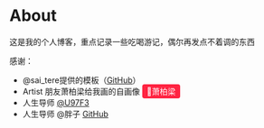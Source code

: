 # About
这是我的个人博客，重点记录一些吃喝游记，偶尔再发点不着调的东西


感谢：
- @sai_tere提供的模板（[GitHub](https://github.com/saicaca/fuwari)）
- Artist 朋友萧柏梁给我画的自画像  <a href="https://www.xiaohongshu.com/user/profile/5e0149d90000000001004153" style="color: #fff; background: #ff2442; padding: 4px 8px; border-radius: 4px; text-decoration: none;"> 🎨萧柏梁</a>
- 人生导师 [@U97F3](https://www.u97f3.com) 
- 人生导师 @胖子 [GitHub](https://github.com/fungaegis)
